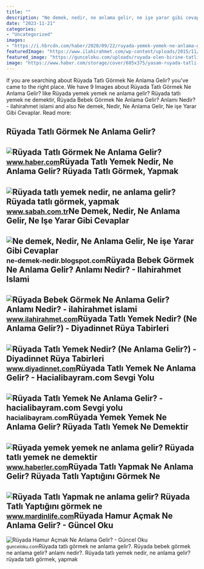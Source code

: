 ```yaml
---
title: ""
description: "Ne demek, nedir, ne anlama gelir, ne işe yarar gibi cevaplar"
date: "2023-11-21"
categories:
- "Uncategorized"
images:
- "https://i.hbrcdn.com/haber/2020/09/22/ruyada-yemek-yemek-ne-anlama-gelir-ruyada-tatli-13618766_5766_amp.jpg"
featuredImage: "https://www.ilahirahmet.com/wp-content/uploads/2015/11/Rüyada-Bebek-Görmek-Ne-Anlama-Gelir.jpg"
featured_image: "https://gunceloku.com/uploads/ruyada-olen-birine-tatli-ikram-etmek-ne-anlama-gelir-6398b765b426a.jpg"
image: "https://www.haber.com/storage/cover/685x375/yasam-ruyada-tatli-gormek-ne-anlama-gelir.webp"
---
```


If you are searching about Rüyada Tatlı Görmek Ne Anlama Gelir? you've came to the right place. We have 9 Images about Rüyada Tatlı Görmek Ne Anlama Gelir? like Rüyada yemek yemek ne anlama gelir? Rüyada tatlı yemek ne demektir, Rüyada Bebek Görmek Ne Anlama Gelir? Anlamı Nedir? - ilahirahmet islami and also Ne demek, Nedir, Ne Anlama Gelir, Ne işe Yarar Gibi Cevaplar. Read more:

Rüyada Tatlı Görmek Ne Anlama Gelir?
------------------------------------

 ![Rüyada Tatlı Görmek Ne Anlama Gelir?](https://www.haber.com/storage/cover/685x375/yasam-ruyada-tatli-gormek-ne-anlama-gelir.webp) <small>www.haber.com</small>Rüyada Tatlı Yemek Nedir, Ne Anlama Gelir? Rüyada Tatlı Görmek, Yapmak
----------------------------------------------------------------------

 ![Rüyada tatlı yemek nedir, ne anlama gelir? Rüyada tatlı görmek, yapmak](https://iasbh.tmgrup.com.tr/0b41c0/650/344/0/0/1195/628?u=https://isbh.tmgrup.com.tr/sbh/2020/07/04/ruyada-tatli-yemek-nedir-ne-anlama-gelir-ruyada-tatli-gormek-yapmak-tatli-almak-ruya-tabirleri-1593890095013.jpg) <small>www.sabah.com.tr</small>Ne Demek, Nedir, Ne Anlama Gelir, Ne Işe Yarar Gibi Cevaplar
------------------------------------------------------------

 ![Ne demek, Nedir, Ne Anlama Gelir, Ne işe Yarar Gibi Cevaplar](https://2.bp.blogspot.com/-pOxI32MXf1s/UcmTCU-2hxI/AAAAAAAAAL0/tTaoEUV03g0/s1600/Çoklu+Ortam+(Multimedya)+Nedir,+Ne+demektir,+Ne+anlama+gelir,+ne+işe+yarar.jpg) <small>ne-demek-nedir.blogspot.com</small>Rüyada Bebek Görmek Ne Anlama Gelir? Anlamı Nedir? - Ilahirahmet Islami
-----------------------------------------------------------------------

 ![Rüyada Bebek Görmek Ne Anlama Gelir? Anlamı Nedir? - ilahirahmet islami](https://www.ilahirahmet.com/wp-content/uploads/2015/11/Rüyada-Bebek-Görmek-Ne-Anlama-Gelir.jpg) <small>www.ilahirahmet.com</small>Rüyada Tatlı Yemek Nedir? (Ne Anlama Gelir?) - Diyadinnet Rüya Tabirleri
------------------------------------------------------------------------

 ![Rüyada Tatlı Yemek Nedir? (Ne Anlama Gelir?) - Diyadinnet Rüya Tabirleri](https://www.diyadinnet.com/d/ruya/ruyada-tatli-yemek-nedir-ne-anlama-gelir-1179.jpg) <small>www.diyadinnet.com</small>Rüyada Tatlı Yemek Ne Anlama Gelir? - Hacialibayram.com Sevgi Yolu
------------------------------------------------------------------

 ![Rüyada Tatlı Yemek Ne Anlama Gelir? - hacialibayram.com Sevgi yolu](https://hacialibayram.com/wp-content/uploads/2021/05/Ruyada-Tatli-Yemek-Ne-Anlama-Gelir.jpg) <small>hacialibayram.com</small>Rüyada Yemek Yemek Ne Anlama Gelir? Rüyada Tatlı Yemek Ne Demektir
------------------------------------------------------------------

 ![Rüyada yemek yemek ne anlama gelir? Rüyada tatlı yemek ne demektir](https://i.hbrcdn.com/haber/2020/09/22/ruyada-yemek-yemek-ne-anlama-gelir-ruyada-tatli-13618766_5766_amp.jpg) <small>www.haberler.com</small>Rüyada Tatlı Yapmak Ne Anlama Gelir? Rüyada Tatlı Yaptığını Görmek Ne
---------------------------------------------------------------------

 ![Rüyada Tatlı Yapmak ne anlama gelir? Rüyada Tatlı Yaptığını görmek ne](https://www.mardinlife.com/uploads/2022/05/15/ruyada-tatli-yapmak-ne-anlama-gelir-ruyada-tatli-yaptigini-gormek-ne-demek-100196.png?234234.234234) <small>www.mardinlife.com</small>Rüyada Hamur Açmak Ne Anlama Gelir? - Güncel Oku
------------------------------------------------

 ![Rüyada Hamur Açmak Ne Anlama Gelir? - Güncel Oku](https://gunceloku.com/uploads/ruyada-olen-birine-tatli-ikram-etmek-ne-anlama-gelir-6398b765b426a.jpg) <small>gunceloku.com</small>Rüyada tatlı görmek ne anlama gelir?. Rüyada bebek görmek ne anlama gelir? anlamı nedir?. Rüyada tatlı yemek nedir, ne anlama gelir? rüyada tatlı görmek, yapmak
